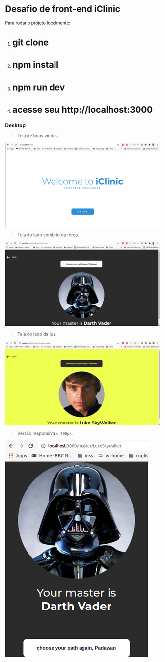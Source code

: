 # Desafio de front-end iClinic

Para rodar o projeto localmente:

1) # git clone

2) # npm install

3) # npm run dev

4) # acesse seu http://localhost:3000


### Desktop

> Tela de boas vindas.

![Welcome](/src/assets/images/home-desktop.png?raw=true "Bem vindo!")

> Tela do lado sombrio da força.

![Dark Side](/src/assets/images/interna-01.png?raw=true "Dark side")

> Tela do lado da luz.

![Light Side](/src/assets/images/interna-02.png?raw=true "Light side")

>  Versão responsiva `< 800px`.

![Dark Side Mobile](/src/assets/images/responsive.png?raw=true "Dark side mobile")
